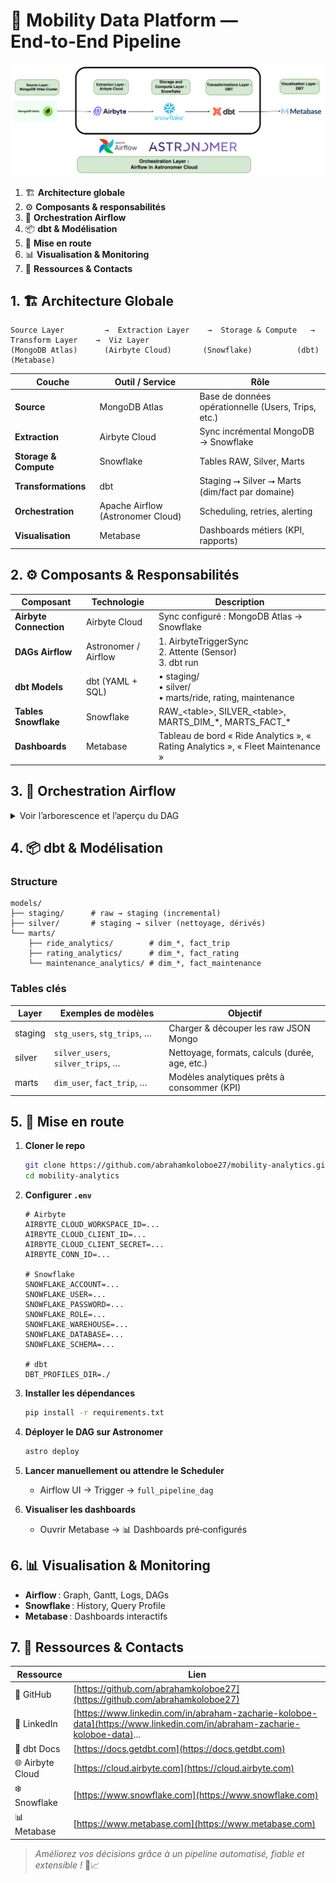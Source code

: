 # 🎡 Mobility Data Platform — End‑to‑End Pipeline

![Architecture Globale](./assets/img/rentcar-pipeline.png)


1. 🏗️ **Architecture globale**  
2. ⚙️ **Composants & responsabilités**  
3. 🔄 **Orchestration Airflow**  
4. 📦 **dbt & Modélisation**  
5. 🚀 **Mise en route**  
6. 📊 **Visualisation & Monitoring**  
7. 🤝 **Ressources & Contacts**


## 1. 🏗️ Architecture Globale

```text
Source Layer         →  Extraction Layer    →  Storage & Compute   →  Transform Layer    →  Viz Layer
(MongoDB Atlas)      (Airbyte Cloud)       (Snowflake)          (dbt)                (Metabase)
````

| Couche                | Outil / Service                   | Rôle                                                |
| --------------------- | --------------------------------- | --------------------------------------------------- |
| **Source**            | MongoDB Atlas                     | Base de données opérationnelle (Users, Trips, etc.) |
| **Extraction**        | Airbyte Cloud                     | Sync incrémental MongoDB → Snowflake                |
| **Storage & Compute** | Snowflake                         | Tables RAW, Silver, Marts                           |
| **Transformations**   | dbt                               | Staging ⭢ Silver ⭢ Marts (dim/fact par domaine)     |
| **Orchestration**     | Apache Airflow (Astronomer Cloud) | Scheduling, retries, alerting                       |
| **Visualisation**     | Metabase                          | Dashboards métiers (KPI, rapports)                  |



## 2. ⚙️ Composants & Responsabilités
| Composant              | Technologie          | Description                                                                     |
| ---------------------- | -------------------- | ------------------------------------------------------------------------------- |
| **Airbyte Connection** | Airbyte Cloud        | Sync configuré : MongoDB Atlas → Snowflake                                      |
| **DAGs Airflow**       | Astronomer / Airflow | 1. AirbyteTriggerSync<br>2. Attente (Sensor)<br>3. dbt run                    |
| **dbt Models**         | dbt (YAML + SQL)     | • staging/<br>• silver/<br>• marts/ride, rating, maintenance                   |
| **Tables Snowflake**   | Snowflake            | RAW\_\<table\>, SILVER\_\<table\>, MARTS\_DIM\_\*, MARTS\_FACT\_\*            |
| **Dashboards**         | Metabase             | Tableau de bord « Ride Analytics », « Rating Analytics », « Fleet Maintenance » |

## 3. 🔄 Orchestration Airflow

<details>
<summary>Voir l’arborescence et l’aperçu du DAG</summary>

![Airflow DAG](./docs/airflow_dag.png)

| Task ID            | Description                                         |
| ------------------ | --------------------------------------------------- |
| `trigger_airbyte`  | Déclenche la sync Airbyte Cloud                     |
| `wait_for_airbyte` | Attend la fin du job Airbyte (Sensor)               |
| `run_dbt_staging`  | Exécute les modèles staging                         |
| `run_dbt_silver`   | Exécute les modèles silver                          |
| `run_dbt_marts`    | Exécute les marts par domaine (Ride, Rating, Maint) |

</details>


## 4. 📦 dbt & Modélisation

### Structure

```text
models/
├── staging/      # raw → staging (incremental)
├── silver/       # staging → silver (nettoyage, dérivés)
└── marts/
    ├── ride_analytics/        # dim_*, fact_trip
    ├── rating_analytics/      # dim_*, fact_rating
    └── maintenance_analytics/ # dim_*, fact_maintenance
```

### Tables clés

| Layer   | Exemples de modèles               | Objectif                                       |
| ------- | --------------------------------- | ---------------------------------------------- |
| staging | `stg_users`, `stg_trips`, …       | Charger & découper les raw JSON Mongo          |
| silver  | `silver_users`, `silver_trips`, … | Nettoyage, formats, calculs (durée, age, etc.) |
| marts   | `dim_user`, `fact_trip`, …        | Modèles analytiques prêts à consommer (KPI)    |


## 5. 🚀 Mise en route

1. **Cloner le repo**

   ```bash
   git clone https://github.com/abrahamkoloboe27/mobility-analytics.git
   cd mobility-analytics
   ```

2. **Configurer `.env`**

   ```dotenv
   # Airbyte
   AIRBYTE_CLOUD_WORKSPACE_ID=...
   AIRBYTE_CLOUD_CLIENT_ID=...
   AIRBYTE_CLOUD_CLIENT_SECRET=...
   AIRBYTE_CONN_ID=...

   # Snowflake
   SNOWFLAKE_ACCOUNT=...
   SNOWFLAKE_USER=...
   SNOWFLAKE_PASSWORD=...
   SNOWFLAKE_ROLE=...
   SNOWFLAKE_WAREHOUSE=...
   SNOWFLAKE_DATABASE=...
   SNOWFLAKE_SCHEMA=...

   # dbt
   DBT_PROFILES_DIR=./
   ```

3. **Installer les dépendances**

   ```bash
   pip install -r requirements.txt
   ```

4. **Déployer le DAG sur Astronomer**

   ```bash
   astro deploy
   ```

5. **Lancer manuellement ou attendre le Scheduler**

   * Airflow UI → Trigger → `full_pipeline_dag`

6. **Visualiser les dashboards**

   * Ouvrir Metabase → 📊 Dashboards pré‑configurés



## 6. 📊 Visualisation & Monitoring

* **Airflow** : Graph, Gantt, Logs, DAGs
* **Snowflake** : History, Query Profile
* **Metabase** : Dashboards interactifs



## 7. 🤝 Ressources & Contacts

| Ressource        | Lien                                                                                                                      |
| ---------------- | ------------------------------------------------------------------------------------------------------------------------- |
| 🐙 GitHub        | [https://github.com/abrahamkoloboe27](https://github.com/abrahamkoloboe27)                                                |
| 🔗 LinkedIn      | [https://www.linkedin.com/in/abraham-zacharie-koloboe-data](https://www.linkedin.com/in/abraham-zacharie-koloboe-data)... |
| 📖 dbt Docs      | [https://docs.getdbt.com](https://docs.getdbt.com)                                                                        |
| 🌐 Airbyte Cloud | [https://cloud.airbyte.com](https://cloud.airbyte.com)                                                                    |
| ❄️ Snowflake     | [https://www.snowflake.com](https://www.snowflake.com)                                                                    |
| 📊 Metabase      | [https://www.metabase.com](https://www.metabase.com)                                                                      |

> *Améliorez vos décisions grâce à un pipeline automatisé, fiable et extensible !* 🚀📈


